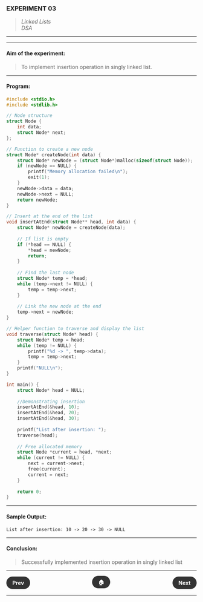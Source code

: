 ### **EXPERIMENT 03**
> *Linked Lists*  
*DSA*

---
---

#### **Aim of the experiment:**
> To implement insertion operation in singly linked list.

---

#### **Program:**

```c
#include <stdio.h>
#include <stdlib.h>

// Node structure
struct Node {
    int data;
    struct Node* next;
};

// Function to create a new node
struct Node* createNode(int data) {
    struct Node* newNode = (struct Node*)malloc(sizeof(struct Node));
    if (newNode == NULL) {
        printf("Memory allocation failed\n");
        exit(1);
    }
    newNode->data = data;
    newNode->next = NULL;
    return newNode;
}

// Insert at the end of the list
void insertAtEnd(struct Node** head, int data) {
    struct Node* newNode = createNode(data);
    
    // If list is empty
    if (*head == NULL) {
        *head = newNode;
        return;
    }
    
    // Find the last node
    struct Node* temp = *head;
    while (temp->next != NULL) {
        temp = temp->next;
    }
    
    // Link the new node at the end
    temp->next = newNode;
}

// Helper function to traverse and display the list
void traverse(struct Node* head) {
    struct Node* temp = head;
    while (temp != NULL) {
        printf("%d -> ", temp->data);
        temp = temp->next;
    }
    printf("NULL\n");
}

int main() {
    struct Node* head = NULL;
    
    //Demonstrating insertion
    insertAtEnd(&head, 10);
    insertAtEnd(&head, 20);
    insertAtEnd(&head, 30);
    
    printf("List after insertion: ");
    traverse(head);
    
    // Free allocated memory
    struct Node *current = head, *next;
    while (current != NULL) {
        next = current->next;
        free(current);
        current = next;
    }
    
    return 0;
}
```

---

#### **Sample Output:**

```
List after insertion: 10 -> 20 -> 30 -> NULL
```

---

#### **Conclusion:**
> Successfully implemented insertion operation in singly linked list

---

<div style="display: flex; justify-content: space-between; align-items: center; margin: 20px 0;">
  <div style="text-align: left;">
    <a href="2.html" style="background: #333; color: white; padding: 8px 16px; border-radius: 20px; text-decoration: none; font-weight: bold;">Prev</a>
  </div>
  <div style="text-align: center;">
    <a href="../" style="background: #333; color: white; padding: 8px 16px; border-radius: 20px; text-decoration: none; font-weight: bold;">🏠</a>
  </div>
  <div style="text-align: right;">
    <a href="4.html" style="background: #333; color: white; padding: 8px 16px; border-radius: 20px; text-decoration: none; font-weight: bold;">Next</a>
  </div>
</div>

---